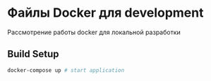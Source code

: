 # Файлы Docker для development
Рассмотрение работы docker для локальной разработки
## Build Setup
``` bash
docker-compose up # start application
```